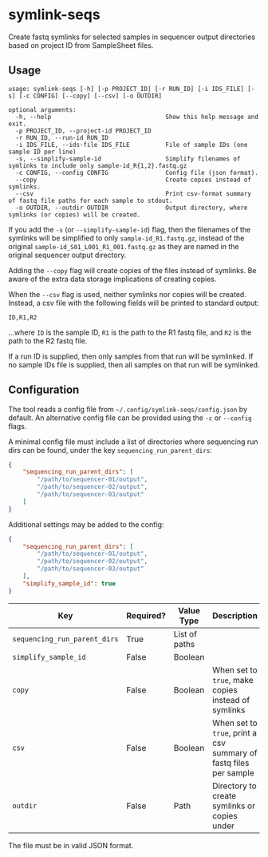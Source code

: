 # symlink-seqs
Create fastq symlinks for selected samples in sequencer output directories based on project ID from SampleSheet files.

## Usage

```
usage: symlink-seqs [-h] [-p PROJECT_ID] [-r RUN_ID] [-i IDS_FILE] [-s] [-c CONFIG] [--copy] [--csv] [-o OUTDIR]

optional arguments:
  -h, --help                                Show this help message and exit.
  -p PROJECT_ID, --project-id PROJECT_ID
  -r RUN_ID, --run-id RUN_ID
  -i IDS_FILE, --ids-file IDS_FILE          File of sample IDs (one sample ID per line)
  -s, --simplify-sample-id                  Simplify filenames of symlinks to include only sample-id_R{1,2}.fastq.gz
  -c CONFIG, --config CONFIG                Config file (json format).
  --copy                                    Create copies instead of symlinks.
  --csv                                     Print csv-format summary of fastq file paths for each sample to stdout.
  -o OUTDIR, --outdir OUTDIR                Output directory, where symlinks (or copies) will be created.
```

If you add the `-s` (or `--simplify-sample-id`) flag, then the filenames of the symlinks will be simplified to only `sample-id_R1.fastq.gz`, instead of 
the original `sample-id_S01_L001_R1_001.fastq.gz` as they are named in the original sequencer output directory.

Adding the `--copy` flag will create copies of the files instead of symlinks. Be aware of the extra data storage implications of creating copies.

When the `--csv` flag is used, neither symlinks nor copies will be created. Instead, a csv file with the following fields will be printed to standard output:

```
ID,R1,R2
```

...where `ID` is the sample ID, `R1` is the path to the R1 fastq file, and `R2` is the path to the R2 fastq file.

If a run ID is supplied, then only samples from that run will be symlinked. If no sample IDs file is supplied, then all samples on that run will be symlinked.

## Configuration

The tool reads a config file from `~/.config/symlink-seqs/config.json` by default. An alternative config file can be provided using the `-c` or `--config` flags.

A minimal config file must include a list of directories where sequencing run dirs can be found, under the key `sequencing_run_parent_dirs`:

```json
{
	"sequencing_run_parent_dirs": [
		"/path/to/sequencer-01/output",
		"/path/to/sequencer-02/output",
		"/path/to/sequencer-03/output"
	]
}
```

Additional settings may be added to the config:

```json
{
	"sequencing_run_parent_dirs": [
		"/path/to/sequencer-01/output",
		"/path/to/sequencer-02/output",
		"/path/to/sequencer-03/output"
	],
	"simplify_sample_id": true
}
```

| Key                          | Required? | Value Type    | Description |
|------------------------------|-----------|---------------|-------------|
| `sequencing_run_parent_dirs` | True      | List of paths |             |
| `simplify_sample_id`         | False     | Boolean       |             |
| `copy`                       | False     | Boolean       | When set to `true`, make copies instead of symlinks               |
| `csv`                        | False     | Boolean       | When set to `true`, print a csv summary of fastq files per sample |
| `outdir`                     | False     | Path          | Directory to create symlinks or copies under                      |

The file must be in valid JSON format.
